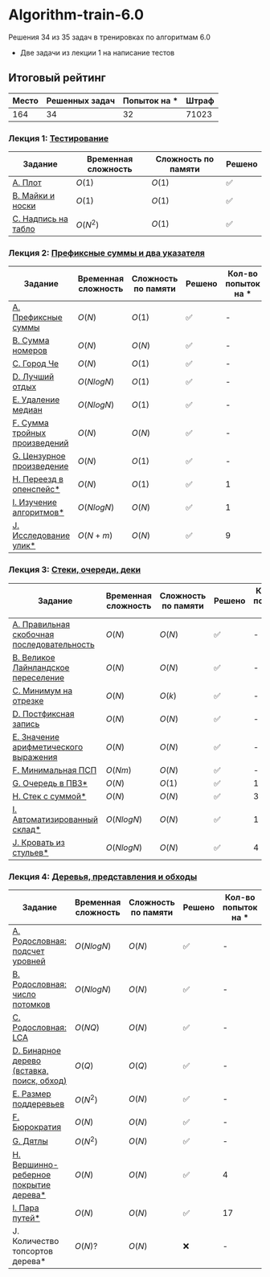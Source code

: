 # Algorithm-train-6.0
Решения 34 из 35 задач в тренировках по алгоритмам 6.0
* Две задачи из лекции 1 на написание тестов

## Итоговый рейтинг
|Место|Решенных задач|Попыток на *|Штраф|
|---|---|---|---|
|164|34|32|71023|

### Лекция 1: [Тестирование](https://github.com/anderlex/Algorithm-train-6.0/tree/main/hw_1)
|Задание|Временная сложность|Сложность по памяти|Решено|
|---|---|---|---|
|[A. Плот](https://github.com/anderlex/Algorithm-train-6.0/blob/main/hw_1/A.py)|$O(1)$|$O(1)$|✅|
|[B. Майки и носки](https://github.com/anderlex/Algorithm-train-6.0/blob/main/hw_1/B.py)|$O(1)$|$O(1)$|✅|
|[C. Надпись на табло](https://github.com/anderlex/Algorithm-train-6.0/blob/main/hw_1/C.py)|$O(N^2)$|$O(1)$|✅|

### Лекция 2: [Префиксные суммы и два указателя](https://github.com/anderlex/Algorithm-train-6.0/tree/main/hw_2)
|Задание|Временная сложность|Сложность по памяти|Решено|Кол-во попыток на *|
|---|---|---|---|---|
|[A. Префиксные суммы](https://github.com/anderlex/Algorithm-train-6.0/blob/main/hw_2/A.py)|$O(N)$|$O(1)$|✅|-|
|[B. Сумма номеров](https://github.com/anderlex/Algorithm-train-6.0/blob/main/hw_2/B.py)|$O(N)$|$O(N)$|✅|-|
|[C. Город Че](https://github.com/anderlex/Algorithm-train-6.0/blob/main/hw_2/C.py)|$O(N)$|$O(1)$|✅|-|
|[D. Лучший отдых](https://github.com/anderlex/Algorithm-train-6.0/blob/main/hw_2/D.py)|$O(NlogN)$|$O(1)$|✅|-|
|[E. Удаление медиан](https://github.com/anderlex/Algorithm-train-6.0/blob/main/hw_2/E.py)|$O(NlogN)$|$O(1)$|✅|-|
|[F. Сумма тройных произведений](https://github.com/anderlex/Algorithm-train-6.0/blob/main/hw_2/F.py)|$O(N)$|$O(N)$|✅|-|
|[G. Цензурное произведение](https://github.com/anderlex/Algorithm-train-6.0/blob/main/hw_2/G.py)|$O(N)$|$O(1)$|✅|-|
|[H. Переезд в опенспейс*](https://github.com/anderlex/Algorithm-train-6.0/blob/main/hw_2/H.py)|$O(N)$|$O(1)$|✅|1|
|[I. Изучение алгоритмов*](https://github.com/anderlex/Algorithm-train-6.0/blob/main/hw_2/I.py)|$O(NlogN)$|$O(N)$|✅|1|
|[J. Исследование улик*](https://github.com/anderlex/Algorithm-train-6.0/blob/main/hw_2/J.py)|$O(N + m)$|$O(N)$|✅|9|

### Лекция 3: [Стеки, очереди, деки](https://github.com/anderlex/Algorithm-train-6.0/tree/main/hw_3)
|Задание|Временная сложность|Сложность по памяти|Решено|Кол-во попыток на *|
|---|---|---|---|---|
|[A. Правильная скобочная последовательность](https://github.com/anderlex/Algorithm-train-6.0/blob/main/hw_3/A.py)|$O(N)$|$O(N)$|✅|-|
|[B. Великое Лайнландское переселение](https://github.com/anderlex/Algorithm-train-6.0/blob/main/hw_3/B.py)|$O(N)$|$O(N)$|✅|-|
|[C. Минимум на отрезке](https://github.com/anderlex/Algorithm-train-6.0/blob/main/hw_3/C.py)|$O(N)$|$O(k)$|✅|-|
|[D. Постфиксная запись](https://github.com/anderlex/Algorithm-train-6.0/blob/main/hw_3/D.py)|$O(N)$|$O(N)$|✅|-|
|[E. Значение арифметического выражения](https://github.com/anderlex/Algorithm-train-6.0/blob/main/hw_3/E.py)|$O(N)$|$O(N)$|✅|-|
|[F. Минимальная ПСП](https://github.com/anderlex/Algorithm-train-6.0/blob/main/hw_3/F.py)|$O(Nm)$|$O(N)$|✅|-|
|[G. Очередь в ПВЗ*](https://github.com/anderlex/Algorithm-train-6.0/blob/main/hw_3/G.py)|$O(N)$|$O(1)$|✅|1|
|[H. Стек с суммой*](https://github.com/anderlex/Algorithm-train-6.0/blob/main/hw_3/H_star.py)|$O(N)$|$O(N)$|✅|3|
|[I. Автоматизированный склад*](https://github.com/anderlex/Algorithm-train-6.0/blob/main/hw_3/I_star.py)|$O(NlogN)$|$O(N)$|✅|1|
|[J. Кровать из стульев*](https://github.com/anderlex/Algorithm-train-6.0/blob/main/hw_3/J_star.py)|$O(NlogN)$|$O(N)$|✅|4|

### Лекция 4: [Деревья, представления и обходы](https://github.com/anderlex/Algorithm-train-6.0/tree/main/hw_4)
|Задание|Временная сложность|Сложность по памяти|Решено|Кол-во попыток на *|
|---|---|---|---|---|
|[A. Родословная: подсчет уровней](https://github.com/anderlex/Algorithm-train-6.0/blob/main/hw_4/A.py)|$O(NlogN)$|$O(N)$|✅|-|
|[B. Родословная: число потомков](https://github.com/anderlex/Algorithm-train-6.0/blob/main/hw_4/B.py)|$O(NlogN)$|$O(N)$|✅|-|
|[C. Родословная: LCA](https://github.com/anderlex/Algorithm-train-6.0/blob/main/hw_4/C.py)|$O(NQ)$|$O(N)$|✅|-|
|[D. Бинарное дерево (вставка, поиск, обход)](https://github.com/anderlex/Algorithm-train-6.0/blob/main/hw_4/D.py)|$O(Q)$|$O(Q)$|✅|-|
|[E. Размер поддеревьев](https://github.com/anderlex/Algorithm-train-6.0/blob/main/hw_4/E.py)|$O(N^2)$|$O(N)$|✅|-|
|[F. Бюрократия](https://github.com/anderlex/Algorithm-train-6.0/blob/main/hw_4/F.py)|$O(N)$|$O(N)$|✅|-|
|[G. Дятлы](https://github.com/anderlex/Algorithm-train-6.0/blob/main/hw_4/G.py)|$O(N^2)$|$O(N)$|✅|-|
|[H. Вершинно-реберное покрытие дерева*](https://github.com/anderlex/Algorithm-train-6.0/blob/main/hw_4/H_star.py)|$O(N)$|$O(N)$|✅|4|
|[I. Пара путей*](https://github.com/anderlex/Algorithm-train-6.0/blob/main/hw_4/I_star.py)|$O(N)$|$O(N)$|✅|17|
|J. Количество топсортов дерева*|$O(N)?$|$O(N)$|:x:|-|






